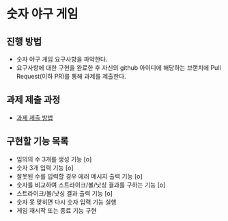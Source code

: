 # 숫자 야구 게임
## 진행 방법
* 숫자 야구 게임 요구사항을 파악한다.
* 요구사항에 대한 구현을 완료한 후 자신의 github 아이디에 해당하는 브랜치에 Pull Request(이하 PR)를 통해 과제를 제출한다.

## 과제 제출 과정
* [과제 제출 방법](https://github.com/next-step/nextstep-docs/tree/master/precourse)

## 구현할 기능 목록
* 임의의 수 3개를 생성 기능 [o]
* 숫자 3개 입력 기능 [o]
* 잘못된 수를 입력할 경우 에러 메시지 출력 기능 [o]
* 숫자를 비교하여 스트라이크/볼/낫싱 결과를 구하는 기능 [o]
* 스트라이크/볼/낫싱 결과 출력 기능 [o]
* 숫자 못 맞히면 다시 숫자 입력 기능 실행
* 게임 재시작 또는 종료 기능 구현